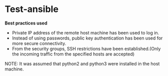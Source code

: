 # Test-ansible

**Best practices used**

- Private IP address of the remote host machine has been used to log in.
- Instead of using passwords, public key authentication has been used for more secure connectivity.
- From the security groups, SSH restrictions have been established.(Only the incoming traffic from the specified hosts are accepted)

NOTE: It was assumed that python2 and python3 were installed in the host machine.
